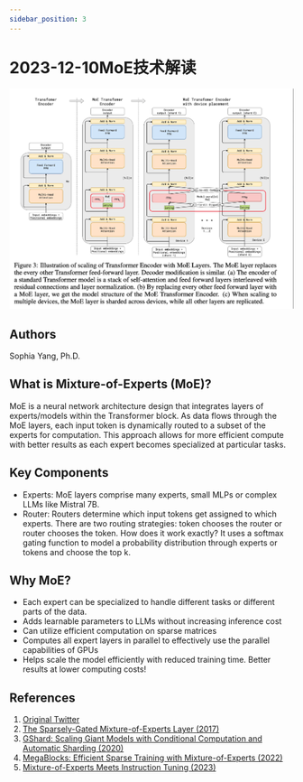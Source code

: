 ```yaml
---
sidebar_position: 3
---
```


# 2023-12-10MoE技术解读

![](./20231210/fig.1.png)

## Authors
Sophia Yang, Ph.D.

## What is Mixture-of-Experts (MoE)?
MoE is a neural network architecture design that integrates layers of experts/models within the Transformer block. As data flows through the MoE layers, each input token is dynamically routed to a subset of the experts for computation. This approach allows for more efficient compute with better results as each expert becomes specialized at particular tasks.

## Key Components
- Experts: MoE layers comprise many experts, small MLPs or complex LLMs like Mistral 7B.
- Router: Routers determine which input tokens get assigned to which experts. There are two routing strategies: token chooses the router or router chooses the token. How does it work exactly? It uses a softmax gating function to model a probability distribution through experts or tokens and choose the top k.

## Why MoE?
- Each expert can be specialized to handle different tasks or different parts of the data.
- Adds learnable parameters to LLMs without increasing inference cost
- Can utilize efficient computation on sparse matrices
- Computes all expert layers in parallel to effectively use the parallel capabilities of GPUs
- Helps scale the model efficiently with reduced training time. Better results at lower computing costs!

## References
1. [Original Twitter](https://twitter.com/sophiamyang/status/1733505991600148892)
2. [The Sparsely-Gated Mixture-of-Experts Layer (2017)](https://arxiv.org/pdf/1701.06538.pdf)
3. [GShard: Scaling Giant Models with Conditional Computation and Automatic Sharding (2020)](https://arxiv.org/pdf/2006.16668.pdf)
4. [MegaBlocks: Efficient Sparse Training with Mixture-of-Experts (2022)](https://arxiv.org/abs/2211.15841)
5. [Mixture-of-Experts Meets Instruction Tuning (2023)](https://arxiv.org/pdf/2305.14705.pdf)
